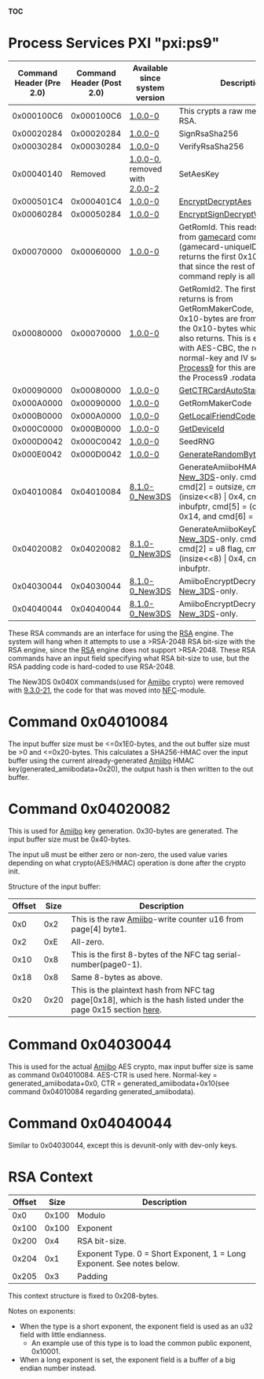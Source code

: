 __TOC__

# Process Services PXI "pxi:ps9"

| Command Header (Pre 2.0) | Command Header (Post 2.0) | Available since system version                                            | Description                                                                                                                                                                                                                                                                                                                      |
|--------------------------|---------------------------|---------------------------------------------------------------------------|----------------------------------------------------------------------------------------------------------------------------------------------------------------------------------------------------------------------------------------------------------------------------------------------------------------------------------|
| 0x000100C6               | 0x000100C6                | [1.0.0-0](1.0.0-0 "wikilink")                                             | This crypts a raw message with RSA.                                                                                                                                                                                                                                                                                              |
| 0x00020284               | 0x00020284                | [1.0.0-0](1.0.0-0 "wikilink")                                             | SignRsaSha256                                                                                                                                                                                                                                                                                                                    |
| 0x00030284               | 0x00030284                | [1.0.0-0](1.0.0-0 "wikilink")                                             | VerifyRsaSha256                                                                                                                                                                                                                                                                                                                  |
| 0x00040140               | Removed                   | [1.0.0-0](1.0.0-0 "wikilink"), removed with [2.0.0-2](2.0.0-2 "wikilink") | SetAesKey                                                                                                                                                                                                                                                                                                                        |
| 0x000501C4               | 0x000401C4                | [1.0.0-0](1.0.0-0 "wikilink")                                             | [EncryptDecryptAes](PSPXI:EncryptDecryptAes "wikilink")                                                                                                                                                                                                                                                                          |
| 0x00060284               | 0x00050284                | [1.0.0-0](1.0.0-0 "wikilink")                                             | [EncryptSignDecryptVerifyAesCcm](PSPXI:EncryptSignDecryptVerifyAesCcm "wikilink")                                                                                                                                                                                                                                                |
| 0x00070000               | 0x00060000                | [1.0.0-0](1.0.0-0 "wikilink")                                             | GetRomId. This reads 0x40-bytes from [gamecard](Gamecards "wikilink") command 0xC6 (gamecard-uniqueID), and returns the first 0x10-bytes from that since the rest of the command reply is all 0xFF-bytes.                                                                                                                        |
| 0x00080000               | 0x00070000                | [1.0.0-0](1.0.0-0 "wikilink")                                             | GetRomId2. The first u8 this returns is from GetRomMakerCode, the following 0x10-bytes are from [encrypting](AES "wikilink") the 0x10-bytes which GetRomId also returns. This is encrypted with AES-CBC, the regular normal-key and IV set by [Process9](FIRM "wikilink") for this are loaded from the Process9 .rodata section. |
| 0x00090000               | 0x00080000                | [1.0.0-0](1.0.0-0 "wikilink")                                             | [GetCTRCardAutoStartupBit](PSPXI:GetCTRCardAutoStartupBit "wikilink")                                                                                                                                                                                                                                                            |
| 0x000A0000               | 0x00090000                | [1.0.0-0](1.0.0-0 "wikilink")                                             | GetRomMakerCode                                                                                                                                                                                                                                                                                                                  |
| 0x000B0000               | 0x000A0000                | [1.0.0-0](1.0.0-0 "wikilink")                                             | [GetLocalFriendCodeSeed](PSPXI:GetLocalFriendCodeSeed "wikilink")                                                                                                                                                                                                                                                                |
| 0x000C0000               | 0x000B0000                | [1.0.0-0](1.0.0-0 "wikilink")                                             | [GetDeviceId](PSPXI:GetDeviceId "wikilink")                                                                                                                                                                                                                                                                                      |
| 0x000D0042               | 0x000C0042                | [1.0.0-0](1.0.0-0 "wikilink")                                             | SeedRNG                                                                                                                                                                                                                                                                                                                          |
| 0x000E0042               | 0x000D0042                | [1.0.0-0](1.0.0-0 "wikilink")                                             | [GenerateRandomBytes](PSPXI:GenerateRandomBytes "wikilink")                                                                                                                                                                                                                                                                      |
| 0x04010084               | 0x04010084                | [8.1.0-0_New3DS](8.1.0-0_New3DS "wikilink")                               | GenerateAmiiboHMAC. [New_3DS](New_3DS "wikilink")-only. cmd\[1\] = insize, cmd\[2\] = outsize, cmd\[3\] = (insize\<\<8) \| 0x4, cmd\[4\] = inbufptr, cmd\[5\] = (outsize\<\<8) \| 0x14, and cmd\[6\] = outbufptr.                                                                                                                |
| 0x04020082               | 0x04020082                | [8.1.0-0_New3DS](8.1.0-0_New3DS "wikilink")                               | GenerateAmiiboKeyData. [New_3DS](New_3DS "wikilink")-only. cmd\[1\] = insize, cmd\[2\] = u8 flag, cmd\[3\] = (insize\<\<8) \| 0x4, cmd\[4\] = inbufptr.                                                                                                                                                                          |
| 0x04030044               | 0x04030044                | [8.1.0-0_New3DS](8.1.0-0_New3DS "wikilink")                               | AmiiboEncryptDecrypt. [New_3DS](New_3DS "wikilink")-only.                                                                                                                                                                                                                                                                        |
| 0x04040044               | 0x04040044                | [8.1.0-0_New3DS](8.1.0-0_New3DS "wikilink")                               | AmiiboEncryptDecryptDev. [New_3DS](New_3DS "wikilink")-only.                                                                                                                                                                                                                                                                     |

These RSA commands are an interface for using the [RSA](RSA "wikilink")
engine. The system will hang when it attempts to use a \>RSA-2048 RSA
bit-size with the RSA engine, since the [RSA](RSA "wikilink") engine
does not support \>RSA-2048. These RSA commands have an input field
specifying what RSA bit-size to use, but the RSA padding code is
hard-coded to use RSA-2048.

The New3DS 0x040X commands(used for [Amiibo](Amiibo "wikilink") crypto)
were removed with [9.3.0-21](9.3.0-21 "wikilink"), the code for that was
moved into [NFC](NFC_Services "wikilink")-module.

# Command 0x04010084

The input buffer size must be \<=0x1E0-bytes, and the out buffer size
must be \>0 and \<=0x20-bytes. This calculates a SHA256-HMAC over the
input buffer using the current already-generated
[Amiibo](Amiibo "wikilink") HMAC key(generated_amiibodata+0x20), the
output hash is then written to the out buffer.

# Command 0x04020082

This is used for [Amiibo](Amiibo "wikilink") key generation. 0x30-bytes
are generated. The input buffer size must be 0x40-bytes.

The input u8 must be either zero or non-zero, the used value varies
depending on what crypto(AES/HMAC) operation is done after the crypto
init.

Structure of the input buffer:

| Offset | Size | Description                                                                                                                           |
|--------|------|---------------------------------------------------------------------------------------------------------------------------------------|
| 0x0    | 0x2  | This is the raw [Amiibo](Amiibo "wikilink")-write counter u16 from page\[4\] byte1.                                                   |
| 0x2    | 0xE  | All-zero.                                                                                                                             |
| 0x10   | 0x8  | This is the first 8-bytes of the NFC tag serial-number(page0-1).                                                                      |
| 0x18   | 0x8  | Same 8-bytes as above.                                                                                                                |
| 0x20   | 0x20 | This is the plaintext hash from NFC tag page\[0x18\], which is the hash listed under the page 0x15 section [here](Amiibo "wikilink"). |

# Command 0x04030044

This is used for the actual [Amiibo](Amiibo "wikilink") AES crypto, max
input buffer size is same as command 0x04010084. AES-CTR is used here.
Normal-key = generated_amiibodata+0x0, CTR =
generated_amiibodata+0x10(see command 0x04010084 regarding
generated_amiibodata).

# Command 0x04040044

Similar to 0x04030044, except this is devunit-only with dev-only keys.

# RSA Context

| Offset | Size  | Description                                                            |
|--------|-------|------------------------------------------------------------------------|
| 0x0    | 0x100 | Modulo                                                                 |
| 0x100  | 0x100 | Exponent                                                               |
| 0x200  | 0x4   | RSA bit-size.                                                          |
| 0x204  | 0x1   | Exponent Type. 0 = Short Exponent, 1 = Long Exponent. See notes below. |
| 0x205  | 0x3   | Padding                                                                |

This context structure is fixed to 0x208-bytes.

Notes on exponents:

- When the type is a short exponent, the exponent field is used as an
  u32 field with little endianness.
  - An example use of this type is to load the common public exponent,
    0x10001.
- When a long exponent is set, the exponent field is a buffer of a big
  endian number instead.